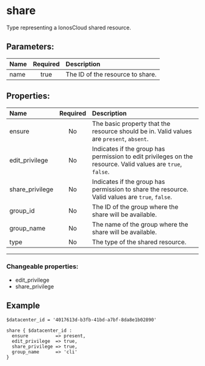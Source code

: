 # share

Type representing a IonosCloud shared resource.

## Parameters:

| Name | Required | Description |
| :--- | :-: | :--- |
| name | true | The ID of the resource to share.   |

## Properties:

| Name | Required | Description |
| :--- | :-: | :--- |
| ensure | No | The basic property that the resource should be in.  Valid values are `present`, `absent`.  |
| edit_privilege | No | Indicates if the group has permission to edit privileges on the resource.  Valid values are `true`, `false`.  |
| share_privilege | No | Indicates if the group has permission to share the resource.  Valid values are `true`, `false`.  |
| group_id | No | The ID of the group where the share will be available.   |
| group_name | No | The name of the group where the share will be available.   |
| type | No | The type of the shared resource.   |
***


### Changeable properties:

* edit_privilege
* share_privilege


## Example

```text
$datacenter_id = '4017613d-b3fb-41bd-a7bf-8da8e1b02890'

share { $datacenter_id :
  ensure          => present,
  edit_privilege  => true,
  share_privilege => true,
  group_name      => 'cli'
}
```
